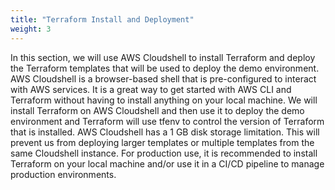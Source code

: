 ```yaml
---
title: "Terraform Install and Deployment"
weight: 3
---
```


In this section, we will use AWS Cloudshell to install Terraform and deploy the Terraform templates that will be used to deploy the demo environment. AWS Cloudshell is a browser-based shell that is pre-configured to interact with AWS services. It is a great way to get started with AWS CLI and Terraform without having to install anything on your local machine. We will install Terraform on AWS Cloudshell and then use it to deploy the demo environment and Terraform will use tfenv to control the version of Terraform that is installed. AWS Cloudshell has a 1 GB disk storage limitation. This will prevent us from deploying larger templates or multiple templates from the same Cloudshell instance. For production use, it is recommended to install Terraform on your local machine and/or use it in a CI/CD pipeline to manage production environments.